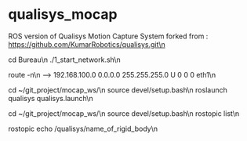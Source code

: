 # qualisys_mocap

ROS version of Qualisys Motion Capture System forked from : https://github.com/KumarRobotics/qualisys.git\n

cd Bureau\n
./1_start_network.sh\n

route -n\n
--> 192.168.100.0   0.0.0.0         255.255.255.0   U     0      0        0 eth1\n


cd ~/git_project/mocap_ws/\n
source devel/setup.bash\n
roslaunch qualisys qualisys.launch\n



cd ~/git_project/mocap_ws/\n
source devel/setup.bash\n
rostopic list\n

rostopic echo /qualisys/name_of_rigid_body\n


